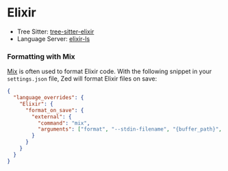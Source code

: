 # Elixir

- Tree Sitter: [tree-sitter-elixir](https://github.com/elixir-lang/tree-sitter-elixir)
- Language Server: [elixir-ls](https://github.com/elixir-lsp/elixir-ls)

### Formatting with Mix

[Mix](https://hexdocs.pm/mix/Mix.html) is often used to format Elixir code. With the following snippet in your `settings.json` file, Zed will format Elixir files on save:

```json
{
  "language_overrides": {
    "Elixir": {
      "format_on_save": {
        "external": {
          "command": "mix",
          "arguments": ["format", "--stdin-filename", "{buffer_path}", "-"]
        }
      }
    }
  }
}
```
